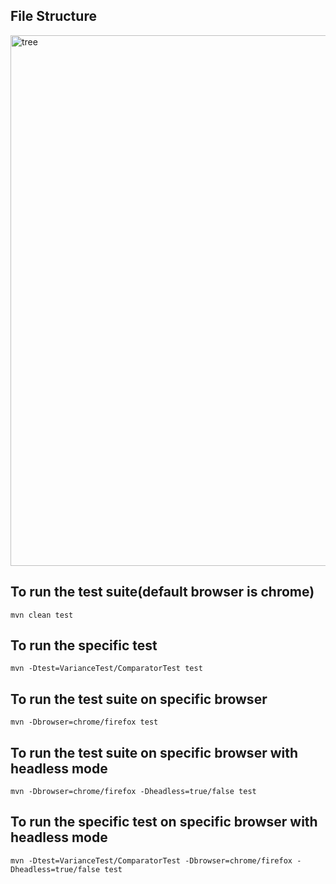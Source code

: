 ## File Structure

<img width="849" alt="tree" src="https://user-images.githubusercontent.com/85623711/129868806-16d8a78a-85c8-4b4f-b1ce-af9355726b8f.png">

## To run the test suite(default browser is chrome)
`mvn clean test`

## To run the specific test
`mvn -Dtest=VarianceTest/ComparatorTest test`

## To run the test suite on specific browser
`mvn -Dbrowser=chrome/firefox test`

## To run the test suite on specific browser with headless mode
`mvn -Dbrowser=chrome/firefox -Dheadless=true/false test`

## To run the specific test on specific browser with headless mode
`mvn -Dtest=VarianceTest/ComparatorTest -Dbrowser=chrome/firefox -Dheadless=true/false test`
